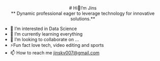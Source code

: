 <center># Hi👋I’m Jins</center>
<center>** Dynamic professional eager to leverage technology for innovative solutions.**</center>

- 👀 I’m interested in Data Science
- 🌱 I’m currently learning everything
- 💞️ I’m looking to collaborate on ...
- ⚡Fun fact love tech, video editing and sports
- 📫 How to reach me jinskv007@gmail.com


<!---
jinskvarghese/jinskvarghese is a ✨ special ✨ repository because its `README.md` (this file) appears on your GitHub profile.
You can click the Preview link to take a look at your changes.
--->

